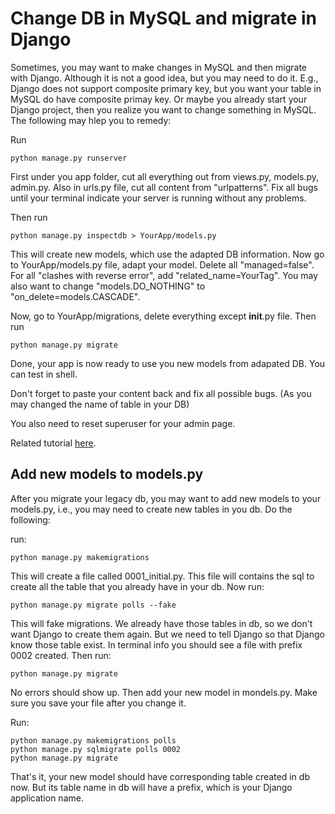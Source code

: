 # Change DB in MySQL and migrate in Django

Sometimes, you may want to make changes in MySQL and then migrate with Django. Although it is not a good idea, but you may need to do it. E.g., Django does not support composite primary key, but you want your table in MySQL do have composite primay key. Or maybe you already start your Django project, then you realize you want to change something in MySQL. The following may hlep you to remedy:

Run
```
python manage.py runserver
```

First under you app folder, cut all everything out from views.py, models.py, admin.py. Also in urls.py file, cut all content from "urlpatterns". Fix all bugs until your terminal indicate your server is running without any problems.

Then run 

```
python manage.py inspectdb > YourApp/models.py
```

This will create new models, which use the adapted DB information. Now go to YourApp/models.py file, adapt your model. Delete all "managed=false". For all "clashes with reverse error", add "related_name=YourTag". You may also want to change "models.DO_NOTHING" to "on_delete=models.CASCADE".

Now, go to YourApp/migrations, delete everything except __init__.py file. Then run 


```
python manage.py migrate
```

Done, your app is now ready to use you new models from adapated DB. You can test in shell.

Don't forget to paste your content back and fix all possible bugs. (As you may changed the name of table in your DB)

You also need to reset superuser for your admin page.

Related tutorial [here](https://simpleisbetterthancomplex.com/tutorial/2016/07/26/how-to-reset-migrations.html).

## Add new models to models.py

After you migrate your legacy db, you may want to add new models to your models.py, i.e., you may need to create new tables in you db. Do the following:

run:

```
python manage.py makemigrations
```

This will create a file called 0001_initial.py. This file will contains the sql to create all the table that you already have in your db. Now run:

```
python manage.py migrate polls --fake
```

This will fake migrations. We already have those tables in db, so we don't want Django to create them again. But we need to tell Django so that Django know those table exist. In terminal info you should see a file with prefix 0002 created. Then run:

```
python manage.py migrate
```

No errors should show up. Then add your new model in mondels.py. Make sure you save your file after you change it.

Run:

```
python manage.py makemigrations polls
python manage.py sqlmigrate polls 0002
python manage.py migrate
```

That's it, your new model should have corresponding table created in db now. But its table name in db will have a prefix, which is your Django application name.